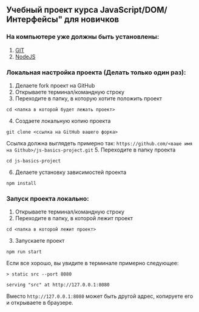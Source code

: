 ## Учебный проект курса JavaScript/DOM/Интерфейсы" для новичков

###  На компьютере уже должны быть установлены:
1. [GIT](https://git-scm.com/book/en/v2/Getting-Started-Installing-Git)
2. [NodeJS](https://nodejs.org/en/download/)

### Локальная настройка проекта (Делать только один раз):
1. Делаете fork проект на GitHub
2. Открываете терминал/командную строку
3. Переходите в папку, в которую хотите положить проект
```
cd <папка в которой будет лежать проект>
```
4. Создаете локальную копию проекта
```
git clone <ссылка на GitHub вашего форка>
```
Ссылка должна выглядеть примерно так:
`https://github.com/<ваше имя на Github>/js-basics-project.git`
5. Переходите в папку проекта
```
cd js-basics-project
```
6. Делаете установку зависимостей проекта
```
npm install
```


### Запуск проекта локально:
1. Открываете терминал/командную строку
2. Переходите в папку, в которой лежит проект
```
cd <папка в которой лежит проект>
```
3. Запускаете проект
```
npm run start
```

Если все хорошо, вы увидите в терминале примерно следующее:
```
> static src --port 8080

serving "src" at http://127.0.0.1:8080
```
Вместо `http://127.0.0.1:8080` может быть другой адрес, копируете его и открываете в браузере.



